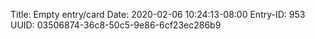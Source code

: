 Title: Empty entry/card
Date: 2020-02-06 10:24:13-08:00
Entry-ID: 953
UUID: 03506874-36c8-50c5-9e86-6cf23ec286b9

